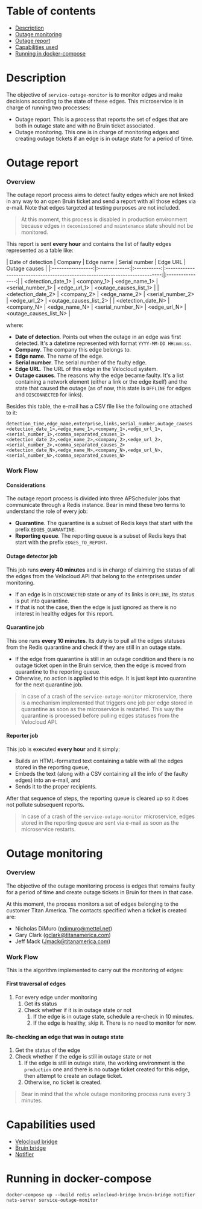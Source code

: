 # Table of contents
  * [Description](#description)
  * [Outage monitoring](#outage-monitoring)
  * [Outage report](#outage-report)
  * [Capabilities used](#capabilities-used) 
  * [Running in docker-compose](#running-in-docker-compose)

# Description
The objective of `service-outage-monitor` is to monitor edges and make decisions according to the state of these edges.
This microservice is in charge of running two processes:
* Outage report. This is a process that reports the set of edges that are both in outage state and with no Bruin ticket
  associated.
* Outage monitoring. This one is in charge of monitoring edges and creating outage tickets if an edge is in outage
  state for a period of time.

# Outage report

### Overview
The outage report process aims to detect faulty edges which are not linked in any way to an open
Bruin ticket and send a report with all those edges via e-mail. Note that edges targeted at testing purposes are
not included.

> At this moment, this process is disabled in production environment because edges in `decomissioned` and
`maintenance` state should not be monitored.

This report is sent **every hour** and contains the list of faulty edges represented as a table like:

| Date of detection | Company | Edge name | Serial number   |                                     Edge URL                                 |   Outage causes  |
|:-----------------:|:-------------:|:-----------:|:----------------------------------------------------------------------------:|:----------------:|
|     <detection_date_1>    |   <company_1>  | <edge_name_1> | <serial_number_1> | <edge_url_1> | <outage_causes_list_1> |
|     <detection_date_2>    |   <company_2>  | <edge_name_2> | <serial_number_2> | <edge_url_2> | <outage_causes_list_2> |
|     <detection_date_N>    |   <company_N>  | <edge_name_N> | <serial_number_N> | <edge_url_N> | <outage_causes_list_N> |

where:
- **Date of detection**. Points out when the outage in an edge was first detected. It's a datetime represented with format `YYYY-MM-DD HH:mm:ss`.
- **Company**. The company this edge belongs to.
- **Edge name**. The name of the edge.
- **Serial number**. The serial number of the faulty edge.
- **Edge URL**. The URL of this edge in the Velocloud system.
- **Outage causes**. The reasons why the edge became faulty. It's a list containing a network element (either a link or the edge itself) and
  the state that caused the outage (as of now, this state is `OFFLINE` for edges and `DISCONNECTED` for links).

Besides this table, the e-mail has a CSV file like the following one attached to it:
```
detection_time,edge_name,enterprise,links,serial_number,outage_causes
<detection_date_1>,<edge_name_1>,<company_1>,<edge_url_1>,<serial_number_1>,<comma_separated_causes_1>
<detection_date_2>,<edge_name_2>,<company_2>,<edge_url_2>,<serial_number_2>,<comma_separated_causes_2>
<detection_date_N>,<edge_name_N>,<company_N>,<edge_url_N>,<serial_number_N>,<comma_separated_causes_N>
```

### Work Flow

#### Considerations
The outage report process is divided into three APScheduler jobs that communicate through a Redis instance. Bear in mind these two
terms to understand the role of every job:
- **Quarantine**. The quarantine is a subset of Redis keys that start with the prefix `EDGES_QUARANTINE`.
- **Reporting queue**. The reporting queue is a subset of Redis keys that start with the prefix `EDGES_TO_REPORT`.

#### Outage detector job
This job runs **every 40 minutes** and is in charge of claiming the status of all the edges from the Velocloud API that belong to
the enterprises under monitoring.
- If an edge is in `DISCONNECTED` state or any of its links is `OFFLINE`, its status is put into quarantine.
- If that is not the case, then the edge is just ignored as there is no interest in healthy edges for this report.

#### Quarantine job
This one runs **every 10 minutes**. Its duty is to pull all the edges statuses from the Redis quarantine
and check if they are still in an outage state.
- If the edge from quarantine is still in an outage condition and there is no outage ticket open in the Bruin service, then the edge
  is moved from quarantine to the reporting queue.
- Otherwise, no action is applied to this edge. It is just kept into quarantine for the next quarantine job.

> In case of a crash of the `service-outage-monitor` microservice, there is a mechanism implemented that triggers one
job per edge stored in quarantine as soon as the microservice is restarted. This way the quarantine is processed before
pulling edges statuses from the Velocloud API.

#### Reporter job
This job is executed **every hour** and it simply:
- Builds an HTML-formatted text containing a table with all the edges stored in the reporting queue,
- Embeds the text (along with a CSV containing all the info of the faulty edges) into an e-mail, and
- Sends it to the proper recipients.

After that sequence of steps, the reporting queue is cleared up so it does not pollute subsequent reports.

> In case of a crash of the `service-outage-monitor` microservice, edges stored in the reporting queue are sent via e-mail as soon
as the microservice restarts.

# Outage monitoring

### Overview
The objective of the outage monitoring process is edges that remains faulty for a period of time and create outage tickets in Bruin
for them in that case.

At this moment, the process monitors a set of edges belonging to the customer Titan America.
The contacts specified when a ticket is created are:
* Nicholas DiMuro (ndimuro@mettel.net)
* Gary Clark (gclark@titanamerica.com)
* Jeff Mack (Jmack@titanamerica.com)

### Work Flow

This is the algorithm implemented to carry out the monitoring of edges:

#### First traversal of edges
1. For every edge under monitoring
   1. Get its status
   2. Check whether if it is in outage state or not
      1. If the edge is in outage state, schedule a re-check in 10 minutes.
      2. If the edge is healthy, skip it. There is no need to monitor for now.

#### Re-checking an edge that was in outage state
1. Get the status of the edge
2. Check whether if the edge is still in outage state or not
   1. If the edge is still in outage state, the working environment is the `production` one and there is no outage
      ticket created for this edge, then attempt to create an outage ticket.
   2. Otherwise, no ticket is created.

> Bear in mind that the whole outage monitoring process runs every 3 minutes.

# Capabilities used
- [Velocloud bridge](../velocloud-bridge/README.md)
- [Bruin bridge](../bruin-bridge/README.md)
- [Notifier](../notifier/README.md)

# Running in docker-compose
`docker-compose up --build redis velocloud-bridge bruin-bridge notifier nats-server service-outage-monitor`
